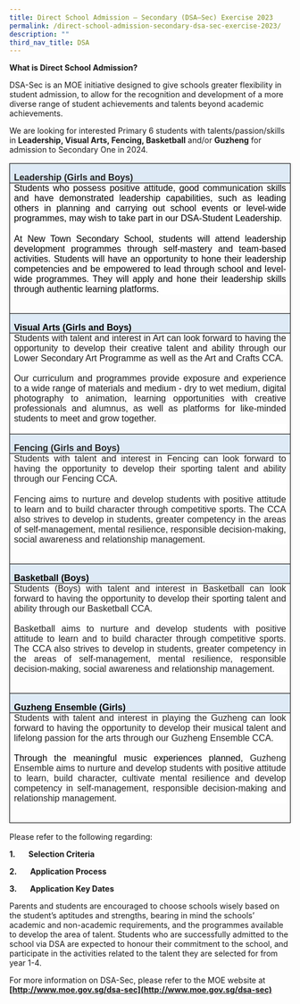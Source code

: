 ```yaml
---
title: Direct School Admission – Secondary (DSA–Sec) Exercise 2023
permalink: /direct-school-admission-secondary-dsa-sec-exercise-2023/
description: ""
third_nav_title: DSA
---
```

<!-- /\* Font Definitions \*/ @font-face {font-family:"Cambria Math"; panose-1:2 4 5 3 5 4 6 3 2 4; mso-font-charset:0; mso-generic-font-family:roman; mso-font-pitch:variable; mso-font-signature:-536869121 1107305727 33554432 0 415 0;} @font-face {font-family:Calibri; panose-1:2 15 5 2 2 2 4 3 2 4; mso-font-charset:0; mso-generic-font-family:swiss; mso-font-pitch:variable; mso-font-signature:-469750017 -1073732485 9 0 511 0;} @font-face {font-family:"Source Sans Pro"; mso-font-alt:Arial; mso-font-charset:0; mso-generic-font-family:swiss; mso-font-pitch:variable; mso-font-signature:1610613495 33554433 0 0 415 0;} @font-face {font-family:Times; panose-1:2 2 6 3 5 4 5 2 3 4; mso-font-charset:0; mso-generic-font-family:roman; mso-font-pitch:variable; mso-font-signature:-536858881 -1073711013 9 0 511 0;} /\* Style Definitions \*/ p.MsoNormal, li.MsoNormal, div.MsoNormal {mso-style-unhide:no; mso-style-qformat:yes; mso-style-parent:""; margin-top:0cm; margin-right:0cm; margin-bottom:10.0pt; margin-left:0cm; line-height:115%; mso-pagination:widow-orphan; font-size:11.0pt; font-family:"Calibri",sans-serif; mso-fareast-font-family:Calibri; mso-bidi-font-family:"Times New Roman"; mso-ansi-language:EN-SG; mso-fareast-language:EN-US; mso-bidi-language:AR-SA;} a:link, span.MsoHyperlink {mso-style-priority:99; mso-style-parent:""; color:blue; text-decoration:underline; text-underline:single;} a:visited, span.MsoHyperlinkFollowed {mso-style-noshow:yes; mso-style-priority:99; color:#954F72; mso-themecolor:followedhyperlink; text-decoration:underline; text-underline:single;} p {mso-style-priority:99; mso-style-unhide:no; margin:0cm; mso-para-margin-top:.01gd; mso-para-margin-right:0cm; mso-para-margin-bottom:.01gd; mso-para-margin-left:0cm; mso-pagination:widow-orphan; font-size:10.0pt; font-family:"Times",serif; mso-fareast-font-family:Calibri; mso-bidi-font-family:"Times New Roman"; mso-fareast-language:EN-US; mso-bidi-language:AR-SA;} .MsoChpDefault {mso-style-type:export-only; mso-default-props:yes; font-size:10.0pt; mso-ansi-font-size:10.0pt; mso-bidi-font-size:10.0pt; font-family:"Calibri",sans-serif; mso-ascii-font-family:Calibri; mso-fareast-font-family:Calibri; mso-hansi-font-family:Calibri;} @page WordSection1 {size:612.0pt 792.0pt; margin:72.0pt 72.0pt 72.0pt 72.0pt; mso-header-margin:36.0pt; mso-footer-margin:36.0pt; mso-paper-source:0;} div.WordSection1 {page:WordSection1;} /\* List Definitions \*/ @list l0 {mso-list-id:921139809; mso-list-type:hybrid; mso-list-template-ids:515818140 67698703 67698713 67698715 67698703 67698713 67698715 67698703 67698713 67698715;} @list l0:level1 {mso-level-tab-stop:none; mso-level-number-position:left; text-indent:-18.0pt;} @list l0:level2 {mso-level-number-format:alpha-lower; mso-level-tab-stop:none; mso-level-number-position:left; text-indent:-18.0pt;} @list l0:level3 {mso-level-number-format:roman-lower; mso-level-tab-stop:none; mso-level-number-position:right; text-indent:-9.0pt;} @list l0:level4 {mso-level-tab-stop:none; mso-level-number-position:left; text-indent:-18.0pt;} @list l0:level5 {mso-level-number-format:alpha-lower; mso-level-tab-stop:none; mso-level-number-position:left; text-indent:-18.0pt;} @list l0:level6 {mso-level-number-format:roman-lower; mso-level-tab-stop:none; mso-level-number-position:right; text-indent:-9.0pt;} @list l0:level7 {mso-level-tab-stop:none; mso-level-number-position:left; text-indent:-18.0pt;} @list l0:level8 {mso-level-number-format:alpha-lower; mso-level-tab-stop:none; mso-level-number-position:left; text-indent:-18.0pt;} @list l0:level9 {mso-level-number-format:roman-lower; mso-level-tab-stop:none; mso-level-number-position:right; text-indent:-9.0pt;} ol {margin-bottom:0cm;} ul {margin-bottom:0cm;} -->

**What is Direct School Admission?**

DSA-Sec is an MOE initiative designed to give schools greater flexibility in student admission, to allow for the recognition and development of a more diverse range of student achievements and talents beyond academic achievements.

We are looking for interested Primary 6 students with talents/passion/skills in **Leadership, Visual Arts, Fencing, Basketball** and/or **Guzheng** for admission to Secondary One in 2024.

<table class="MsoNormalTable" border="1" cellspacing="0" cellpadding="0" style="border-collapse:collapse;border:none;mso-border-alt:solid windowtext .5pt;
 mso-yfti-tbllook:1184;mso-padding-alt:0cm 5.4pt 0cm 5.4pt;mso-border-insideh:
 .5pt solid windowtext;mso-border-insidev:.5pt solid windowtext"><tbody><tr style="mso-yfti-irow:0;mso-yfti-firstrow:yes"><td width="616" valign="top" style="width:462.1pt;border:solid windowtext 1.0pt;
  mso-border-alt:solid windowtext .5pt;background:#DEEAF6;padding:0cm 5.4pt 0cm 5.4pt"><p class="MsoNormal" style="margin-bottom:0cm;text-align:justify;line-height:
  normal;mso-layout-grid-align:none;text-autospace:none"><b><span lang="EN-SG" style="font-size:12.0pt;font-family:&quot;Source Sans Pro&quot;,sans-serif;mso-bidi-font-family:
  Arial;color:#222222">Leadership (Girls and Boys)</span></b><span style="font-size:12.0pt;font-family:&quot;Source Sans Pro&quot;,sans-serif;mso-bidi-font-family:
  Arial;mso-ansi-language:EN-US"></span></p></td></tr><tr style="mso-yfti-irow:1"><td width="616" valign="top" style="width:462.1pt;border:solid windowtext 1.0pt;
  border-top:none;mso-border-top-alt:solid windowtext .5pt;mso-border-alt:solid windowtext .5pt;
  padding:0cm 5.4pt 0cm 5.4pt"><p class="MsoNormal" style="margin-top:.1pt;margin-right:0cm;margin-bottom:
  .1pt;margin-left:0cm;mso-para-margin-top:.01gd;mso-para-margin-right:0cm;
  mso-para-margin-bottom:.01gd;mso-para-margin-left:0cm;text-align:justify;
  line-height:normal;background:white"><span style="font-size:12.0pt;
  font-family:&quot;Source Sans Pro&quot;,sans-serif;mso-bidi-font-family:Arial;
  color:black;mso-color-alt:windowtext;mso-ansi-language:EN-US">Students who possess positive attitude, good communication skills and have demonstrated leadership capabilities, such as leading others in planning and carrying out school events or level-wide programmes, may wish to take part in our DSA-Student Leadership.</span><span style="font-size:12.0pt;font-family:&quot;Source Sans Pro&quot;,sans-serif;
  mso-bidi-font-family:Arial;mso-ansi-language:EN-US;mso-fareast-language:ZH-CN"></span></p><p class="MsoNormal" style="margin-top:.1pt;margin-right:0cm;margin-bottom:
  .1pt;margin-left:0cm;mso-para-margin-top:.01gd;mso-para-margin-right:0cm;
  mso-para-margin-bottom:.01gd;mso-para-margin-left:0cm;text-align:justify;
  line-height:normal;background:white"><span style="font-size:12.0pt;
  font-family:&quot;Source Sans Pro&quot;,sans-serif;mso-bidi-font-family:Arial;
  mso-ansi-language:EN-US">&nbsp;</span></p><p class="MsoNormal" style="margin-top:.1pt;margin-right:0cm;margin-bottom:
  .1pt;margin-left:0cm;mso-para-margin-top:.01gd;mso-para-margin-right:0cm;
  mso-para-margin-bottom:.01gd;mso-para-margin-left:0cm;text-align:justify;
  line-height:normal;background:white"><span style="font-size:12.0pt;
  font-family:&quot;Source Sans Pro&quot;,sans-serif;mso-bidi-font-family:Arial;
  color:black;mso-color-alt:windowtext;mso-ansi-language:EN-US">At New Town Secondary School, students will attend leadership development programmes through self-mastery and team-based activities.&nbsp;Students will have an opportunity to hone their leadership competencies and be empowered to lead through school and level-wide programmes. They will apply and hone their leadership skills through authentic learning platforms.</span><span style="font-size:12.0pt;font-family:&quot;Source Sans Pro&quot;,sans-serif;mso-bidi-font-family:
  Arial;mso-ansi-language:EN-US"></span></p><p class="MsoNormal" style="margin-bottom:0cm;text-align:justify;line-height:
  normal;mso-layout-grid-align:none;text-autospace:none"><span style="font-size:12.0pt;font-family:&quot;Source Sans Pro&quot;,sans-serif;mso-bidi-font-family:
  Arial;mso-ansi-language:EN-US">&nbsp;</span></p></td></tr><tr style="mso-yfti-irow:2"><td width="616" valign="top" style="width:462.1pt;border:solid windowtext 1.0pt;
  border-top:none;mso-border-top-alt:solid windowtext .5pt;mso-border-alt:solid windowtext .5pt;
  background:#DEEAF6;padding:0cm 5.4pt 0cm 5.4pt"><p class="MsoNormal" style="margin-bottom:0cm;text-align:justify;line-height:
  normal;mso-layout-grid-align:none;text-autospace:none"><b><span style="font-size:12.0pt;font-family:&quot;Source Sans Pro&quot;,sans-serif;mso-bidi-font-family:
  Arial;color:black;mso-color-alt:windowtext;mso-ansi-language:EN-US">Visual Arts (Girls and Boys)</span></b><b><span style="font-size:12.0pt;font-family:
  &quot;Source Sans Pro&quot;,sans-serif;mso-bidi-font-family:Arial;mso-ansi-language:
  EN-US"></span></b></p></td></tr><tr style="mso-yfti-irow:3"><td width="616" valign="top" style="width:462.1pt;border:solid windowtext 1.0pt;
  border-top:none;mso-border-top-alt:solid windowtext .5pt;mso-border-alt:solid windowtext .5pt;
  padding:0cm 5.4pt 0cm 5.4pt"><p class="MsoNormal" style="margin-top:.1pt;margin-right:0cm;margin-bottom:
  .1pt;margin-left:0cm;mso-para-margin-top:.01gd;mso-para-margin-right:0cm;
  mso-para-margin-bottom:.01gd;mso-para-margin-left:0cm;text-align:justify;
  line-height:normal"><span style="font-size:12.0pt;font-family:&quot;Source Sans Pro&quot;,sans-serif;
  mso-bidi-font-family:Arial;mso-ansi-language:EN-US">Students with talent and interest in Art can look forward to having the opportunity to develop their creative talent and ability through our Lower Secondary Art Programme as well as the Art and Crafts CCA.&nbsp;</span></p><p class="MsoNormal" style="margin-top:.1pt;margin-right:0cm;margin-bottom:
  .1pt;margin-left:0cm;mso-para-margin-top:.01gd;mso-para-margin-right:0cm;
  mso-para-margin-bottom:.01gd;mso-para-margin-left:0cm;text-align:justify;
  line-height:normal"><span style="font-size:12.0pt;font-family:&quot;Source Sans Pro&quot;,sans-serif;
  mso-bidi-font-family:Arial;mso-ansi-language:EN-US;mso-fareast-language:ZH-CN;
  mso-bidi-language:TA">&nbsp;</span></p><p class="MsoNormal" style="margin-top:.1pt;margin-right:0cm;margin-bottom:
  .1pt;margin-left:0cm;mso-para-margin-top:.01gd;mso-para-margin-right:0cm;
  mso-para-margin-bottom:.01gd;mso-para-margin-left:0cm;text-align:justify;
  line-height:normal"><span style="font-size:12.0pt;font-family:&quot;Source Sans Pro&quot;,sans-serif;
  mso-bidi-font-family:Arial;mso-ansi-language:EN-US">Our curriculum and programmes provide exposure&nbsp;and experience to a wide range of materials and medium - dry to wet medium, digital photography to animation, learning opportunities with creative professionals and alumnus, as well as platforms for like-minded students to meet and grow together.&nbsp;</span></p><p class="MsoNormal" style="margin-top:.1pt;margin-right:0cm;margin-bottom:
  .1pt;margin-left:0cm;mso-para-margin-top:.01gd;mso-para-margin-right:0cm;
  mso-para-margin-bottom:.01gd;mso-para-margin-left:0cm;text-align:justify;
  line-height:normal;background:white"><span style="font-size:12.0pt;
  font-family:&quot;Source Sans Pro&quot;,sans-serif;mso-bidi-font-family:Arial;
  mso-ansi-language:EN-US">&nbsp;</span></p></td></tr><tr style="mso-yfti-irow:4"><td width="616" valign="top" style="width:462.1pt;border:solid windowtext 1.0pt;
  border-top:none;mso-border-top-alt:solid windowtext .5pt;mso-border-alt:solid windowtext .5pt;
  background:#DEEAF6;padding:0cm 5.4pt 0cm 5.4pt"><p class="MsoNormal" style="margin-bottom:0cm;text-align:justify;line-height:
  normal;mso-layout-grid-align:none;text-autospace:none"><b><span lang="EN-SG" style="font-size:12.0pt;font-family:&quot;Source Sans Pro&quot;,sans-serif;mso-bidi-font-family:
  Arial;color:#222222">Fencing (Girls and Boys)</span></b><span style="font-size:12.0pt;font-family:&quot;Source Sans Pro&quot;,sans-serif;mso-bidi-font-family:
  Arial;mso-ansi-language:EN-US"></span></p></td></tr><tr style="mso-yfti-irow:5"><td width="616" valign="top" style="width:462.1pt;border:solid windowtext 1.0pt;
  border-top:none;mso-border-top-alt:solid windowtext .5pt;mso-border-alt:solid windowtext .5pt;
  padding:0cm 5.4pt 0cm 5.4pt"><p class="MsoNormal" style="margin-top:.1pt;margin-right:0cm;margin-bottom:
  .1pt;margin-left:0cm;mso-para-margin-top:.01gd;mso-para-margin-right:0cm;
  mso-para-margin-bottom:.01gd;mso-para-margin-left:0cm;text-align:justify;
  line-height:normal;background:white"><span style="font-size:12.0pt;
  font-family:&quot;Source Sans Pro&quot;,sans-serif;mso-bidi-font-family:Arial;
  color:#222222;mso-ansi-language:EN-US">Students with talent and interest in Fencing can look forward to having the opportunity to develop their sporting talent and ability through our Fencing CCA.<span style="mso-spacerun:yes">&nbsp;</span></span></p><p class="MsoNormal" style="margin-top:.1pt;margin-right:0cm;margin-bottom:
  .1pt;margin-left:0cm;mso-para-margin-top:.01gd;mso-para-margin-right:0cm;
  mso-para-margin-bottom:.01gd;mso-para-margin-left:0cm;text-align:justify;
  line-height:normal;background:white"><span style="font-size:12.0pt;
  font-family:&quot;Source Sans Pro&quot;,sans-serif;mso-bidi-font-family:Arial;
  color:#222222;mso-ansi-language:EN-US">&nbsp;</span></p><p class="MsoNormal" style="margin-top:.1pt;margin-right:0cm;margin-bottom:
  .1pt;margin-left:0cm;mso-para-margin-top:.01gd;mso-para-margin-right:0cm;
  mso-para-margin-bottom:.01gd;mso-para-margin-left:0cm;text-align:justify;
  line-height:normal;background:white"><span style="font-size:12.0pt;
  font-family:&quot;Source Sans Pro&quot;,sans-serif;mso-bidi-font-family:Arial;
  color:#222222;mso-ansi-language:EN-US">Fencing aims to nurture and develop students with positive attitude to learn and to build character through competitive sports. The CCA also strives to develop in students, greater competency in the areas of self-management, mental resilience, responsible decision-making, social awareness and relationship management.</span></p><p class="MsoNormal" style="margin-bottom:0cm;text-align:justify;line-height:
  normal;mso-layout-grid-align:none;text-autospace:none"><span style="font-size:12.0pt;font-family:&quot;Source Sans Pro&quot;,sans-serif;mso-bidi-font-family:
  Arial;mso-ansi-language:EN-US">&nbsp;</span></p></td></tr><tr style="mso-yfti-irow:6"><td width="616" valign="top" style="width:462.1pt;border:solid windowtext 1.0pt;
  border-top:none;mso-border-top-alt:solid windowtext .5pt;mso-border-alt:solid windowtext .5pt;
  background:#DEEAF6;padding:0cm 5.4pt 0cm 5.4pt"><p class="MsoNormal" style="margin-bottom:0cm;text-align:justify;line-height:
  normal;mso-layout-grid-align:none;text-autospace:none"><b><span style="font-size:12.0pt;font-family:&quot;Source Sans Pro&quot;,sans-serif;mso-bidi-font-family:
  Arial;color:black;mso-color-alt:windowtext;mso-ansi-language:EN-US">Basketball (Boys)</span></b><b><span style="font-size:12.0pt;font-family:&quot;Source Sans Pro&quot;,sans-serif;
  mso-bidi-font-family:Arial;mso-ansi-language:EN-US"></span></b></p></td></tr><tr style="mso-yfti-irow:7"><td width="616" valign="top" style="width:462.1pt;border:solid windowtext 1.0pt;
  border-top:none;mso-border-top-alt:solid windowtext .5pt;mso-border-alt:solid windowtext .5pt;
  padding:0cm 5.4pt 0cm 5.4pt"><p class="MsoNormal" style="margin-top:.1pt;margin-right:0cm;margin-bottom:
  .1pt;margin-left:0cm;mso-para-margin-top:.01gd;mso-para-margin-right:0cm;
  mso-para-margin-bottom:.01gd;mso-para-margin-left:0cm;text-align:justify;
  line-height:normal;background:white"><span style="font-size:12.0pt;
  font-family:&quot;Source Sans Pro&quot;,sans-serif;mso-bidi-font-family:Arial;
  color:#222222;mso-ansi-language:EN-US">Students (Boys) with talent and interest in Basketball can look forward to having the opportunity to develop their sporting talent and ability through our Basketball CCA.<span style="mso-spacerun:yes">&nbsp;</span></span></p><p class="MsoNormal" style="margin-top:.1pt;margin-right:0cm;margin-bottom:
  .1pt;margin-left:0cm;mso-para-margin-top:.01gd;mso-para-margin-right:0cm;
  mso-para-margin-bottom:.01gd;mso-para-margin-left:0cm;text-align:justify;
  line-height:normal;background:white"><span style="font-size:12.0pt;
  font-family:&quot;Source Sans Pro&quot;,sans-serif;mso-bidi-font-family:Arial;
  color:#222222;mso-ansi-language:EN-US">&nbsp;</span></p><p class="MsoNormal" style="margin-top:.1pt;margin-right:0cm;margin-bottom:
  .1pt;margin-left:0cm;mso-para-margin-top:.01gd;mso-para-margin-right:0cm;
  mso-para-margin-bottom:.01gd;mso-para-margin-left:0cm;text-align:justify;
  line-height:normal;background:white"><span style="font-size:12.0pt;
  font-family:&quot;Source Sans Pro&quot;,sans-serif;mso-bidi-font-family:Arial;
  color:#222222;mso-ansi-language:EN-US">Basketball aims to nurture and develop students with positive attitude to learn and to build character through competitive sports. The CCA also strives to develop in students, greater competency in the areas of self-management, mental resilience, responsible decision-making, social awareness and relationship management.</span></p><p class="MsoNormal" style="margin-bottom:0cm;text-align:justify;line-height:
  normal;mso-layout-grid-align:none;text-autospace:none"><span style="font-size:12.0pt;font-family:&quot;Source Sans Pro&quot;,sans-serif;mso-bidi-font-family:
  Arial;mso-ansi-language:EN-US">&nbsp;</span></p></td></tr><tr style="mso-yfti-irow:8"><td width="616" valign="top" style="width:462.1pt;border:solid windowtext 1.0pt;
  border-top:none;mso-border-top-alt:solid windowtext .5pt;mso-border-alt:solid windowtext .5pt;
  background:#DEEAF6;padding:0cm 5.4pt 0cm 5.4pt"><p class="MsoNormal" style="margin-bottom:0cm;text-align:justify;line-height:
  normal;mso-layout-grid-align:none;text-autospace:none"><b><span style="font-size:12.0pt;font-family:&quot;Source Sans Pro&quot;,sans-serif;mso-bidi-font-family:
  Arial;color:black;mso-color-alt:windowtext;mso-ansi-language:EN-US">Guzheng Ensemble (Girls)</span></b><b><span style="font-size:12.0pt;font-family:&quot;Source Sans Pro&quot;,sans-serif;
  mso-bidi-font-family:Arial;mso-ansi-language:EN-US"></span></b></p></td></tr><tr style="mso-yfti-irow:9;mso-yfti-lastrow:yes"><td width="616" valign="top" style="width:462.1pt;border:solid windowtext 1.0pt;
  border-top:none;mso-border-top-alt:solid windowtext .5pt;mso-border-alt:solid windowtext .5pt;
  padding:0cm 5.4pt 0cm 5.4pt"><p class="MsoNormal" style="margin-top:.1pt;margin-right:0cm;margin-bottom:
  .1pt;margin-left:0cm;mso-para-margin-top:.01gd;mso-para-margin-right:0cm;
  mso-para-margin-bottom:.01gd;mso-para-margin-left:0cm;text-align:justify;
  line-height:normal;background:white"><span style="font-size:12.0pt;
  font-family:&quot;Source Sans Pro&quot;,sans-serif;mso-bidi-font-family:Arial;
  color:#222222;mso-ansi-language:EN-US">Students with talent and interest in playing the Guzheng can look forward to having the opportunity to develop their musical talent and lifelong passion for the arts through our Guzheng Ensemble CCA.<span style="mso-spacerun:yes">&nbsp;</span></span></p><p class="MsoNormal" style="margin-top:.1pt;margin-right:0cm;margin-bottom:
  .1pt;margin-left:0cm;mso-para-margin-top:.01gd;mso-para-margin-right:0cm;
  mso-para-margin-bottom:.01gd;mso-para-margin-left:0cm;text-align:justify;
  line-height:normal;background:white"><span style="font-size:12.0pt;
  font-family:&quot;Source Sans Pro&quot;,sans-serif;mso-bidi-font-family:Arial;
  color:#222222;mso-ansi-language:EN-US">&nbsp;</span></p><p class="MsoNormal" style="margin-top:.1pt;margin-right:0cm;margin-bottom:
  .1pt;margin-left:0cm;mso-para-margin-top:.01gd;mso-para-margin-right:0cm;
  mso-para-margin-bottom:.01gd;mso-para-margin-left:0cm;text-align:justify;
  line-height:normal;background:white"><span style="font-size:12.0pt;
  font-family:&quot;Source Sans Pro&quot;,sans-serif;mso-bidi-font-family:Arial;
  color:black;mso-color-alt:windowtext;mso-ansi-language:EN-US">Through the meaningful music experiences planned, </span><span style="font-size:12.0pt;
  font-family:&quot;Source Sans Pro&quot;,sans-serif;mso-bidi-font-family:Arial;
  color:#222222;mso-ansi-language:EN-US">Guzheng Ensemble aims to nurture and develop students with positive attitude to learn, build character, cultivate mental resilience and develop competency in self-management, responsible decision-making and relationship management.</span></p><p class="MsoNormal" style="margin-bottom:0cm;text-align:justify;line-height:
  normal;mso-layout-grid-align:none;text-autospace:none"><span style="font-size:12.0pt;font-family:&quot;Source Sans Pro&quot;,sans-serif;mso-bidi-font-family:
  Arial;mso-ansi-language:EN-US">&nbsp;</span></p></td></tr></tbody></table>

Please refer to the following regarding:

**1.**&nbsp;&nbsp;&nbsp;&nbsp;&nbsp; **Selection Criteria**

**2.**&nbsp;&nbsp;&nbsp;&nbsp;&nbsp; **Application Process**

**3.**&nbsp;&nbsp;&nbsp;&nbsp;&nbsp; **Application Key Dates**

Parents and students are encouraged to choose schools wisely based on the student’s aptitudes and strengths, bearing in mind the schools’ academic and non-academic requirements, and the programmes available to develop the area of talent. Students who are successfully admitted to the school via DSA are expected to honour their commitment to the school, and participate in the activities related to the talent they are selected for from year 1-4.

For more information on DSA-Sec, please refer to the MOE website at **[http://www.moe.gov.sg/dsa-sec](http://www.moe.gov.sg/dsa-sec)**